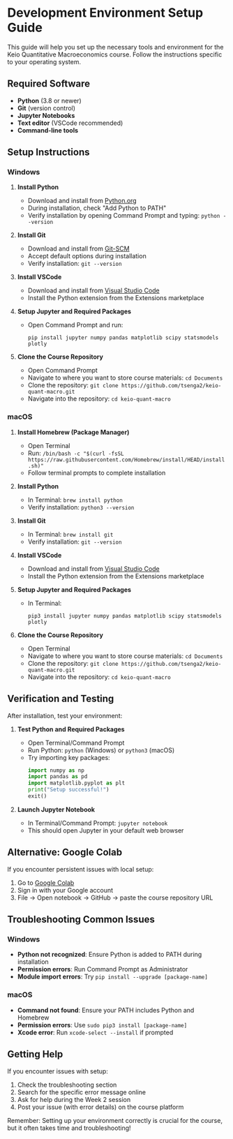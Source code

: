 # Development Environment Setup Guide

This guide will help you set up the necessary tools and environment for the Keio Quantitative Macroeconomics course. Follow the instructions specific to your operating system.

## Required Software

- **Python** (3.8 or newer)
- **Git** (version control)
- **Jupyter Notebooks**
- **Text editor** (VSCode recommended)
- **Command-line tools**

## Setup Instructions

### Windows

1. **Install Python**
   - Download and install from [Python.org](https://www.python.org/downloads/windows/)
   - During installation, check "Add Python to PATH"
   - Verify installation by opening Command Prompt and typing: `python --version`

2. **Install Git**
   - Download and install from [Git-SCM](https://git-scm.com/download/win)
   - Accept default options during installation
   - Verify installation: `git --version`

3. **Install VSCode**
   - Download and install from [Visual Studio Code](https://code.visualstudio.com/)
   - Install the Python extension from the Extensions marketplace

4. **Setup Jupyter and Required Packages**
   - Open Command Prompt and run:
     ```
     pip install jupyter numpy pandas matplotlib scipy statsmodels plotly
     ```

5. **Clone the Course Repository**
   - Open Command Prompt
   - Navigate to where you want to store course materials: `cd Documents`
   - Clone the repository: `git clone https://github.com/tsenga2/keio-quant-macro.git`
   - Navigate into the repository: `cd keio-quant-macro`

### macOS

1. **Install Homebrew (Package Manager)**
   - Open Terminal
   - Run: `/bin/bash -c "$(curl -fsSL https://raw.githubusercontent.com/Homebrew/install/HEAD/install.sh)"`
   - Follow terminal prompts to complete installation

2. **Install Python**
   - In Terminal: `brew install python`
   - Verify installation: `python3 --version`

3. **Install Git**
   - In Terminal: `brew install git`
   - Verify installation: `git --version`

4. **Install VSCode**
   - Download and install from [Visual Studio Code](https://code.visualstudio.com/)
   - Install the Python extension from the Extensions marketplace

5. **Setup Jupyter and Required Packages**
   - In Terminal:
     ```
     pip3 install jupyter numpy pandas matplotlib scipy statsmodels plotly
     ```

6. **Clone the Course Repository**
   - Open Terminal
   - Navigate to where you want to store course materials: `cd Documents`
   - Clone the repository: `git clone https://github.com/tsenga2/keio-quant-macro.git`
   - Navigate into the repository: `cd keio-quant-macro`

## Verification and Testing

After installation, test your environment:

1. **Test Python and Required Packages**
   - Open Terminal/Command Prompt
   - Run Python: `python` (Windows) or `python3` (macOS)
   - Try importing key packages:
     ```python
     import numpy as np
     import pandas as pd
     import matplotlib.pyplot as plt
     print("Setup successful!")
     exit()
     ```

2. **Launch Jupyter Notebook**
   - In Terminal/Command Prompt: `jupyter notebook`
   - This should open Jupyter in your default web browser

## Alternative: Google Colab

If you encounter persistent issues with local setup:

1. Go to [Google Colab](https://colab.research.google.com/)
2. Sign in with your Google account
3. File → Open notebook → GitHub → paste the course repository URL

## Troubleshooting Common Issues

### Windows
- **Python not recognized**: Ensure Python is added to PATH during installation
- **Permission errors**: Run Command Prompt as Administrator
- **Module import errors**: Try `pip install --upgrade [package-name]`

### macOS
- **Command not found**: Ensure your PATH includes Python and Homebrew
- **Permission errors**: Use `sudo pip3 install [package-name]`
- **Xcode error**: Run `xcode-select --install` if prompted

## Getting Help

If you encounter issues with setup:
1. Check the troubleshooting section
2. Search for the specific error message online
3. Ask for help during the Week 2 session
4. Post your issue (with error details) on the course platform

Remember: Setting up your environment correctly is crucial for the course, but it often takes time and troubleshooting!